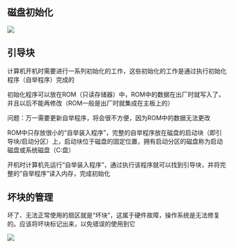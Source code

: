 ## 磁盘初始化

![](https://tva1.sinaimg.cn/large/008i3skNly1grit0ej5noj30wo0be4cw.jpg)

## 引导块

计算机开机时需要进行一系列初始化的工作，这些初始化的工作是通过执行初始化程序（自举程序）完成的

初始化程序可以放在ROM（只读存储器）中，ROM中的数据在出厂时就写入了，并且以后不能再修改（ROM一般是出厂时就集成在主板上的）

问题：万一需要更新自举程序，将会很不方便，因为ROM中的数据无法更改

ROM中只存放很小的“自举装入程序”，完整的自举程序放在磁盘的启动块（即引导块/启动分区）上，启动块位于磁盘的固定位置，拥有启动分区的磁盘称为启动磁盘或系统磁盘（C:盘）

开机时计算机先运行“自举装入程序”，通过执行该程序就可以找到引导块，并将完整的“自举程序”读入内存，完成初始化

## 坏块的管理

坏了、无法正常使用的扇区就是“坏块”，这属于硬件故障，操作系统是无法修复的。应该将坏块标记出来，以免错误的使用到它

![](https://tva1.sinaimg.cn/large/008i3skNly1grithfvydhj30vq0be1am.jpg)